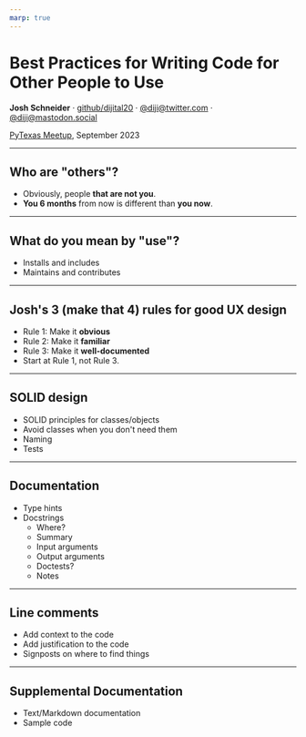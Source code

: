 ```yaml
---
marp: true
---
```


# Best Practices for Writing Code for Other People to Use

**Josh Schneider** · [github/dijital20](https://github.com/dijital20) · [@diji@twitter.com](https://twitter.com/diji) · [@diji@mastodon.social](https://mastodon.social/@diji)

[PyTexas Meetup](http://meetup.pytexas.org), September 2023

<!-- _class: invert -->

---

## Who are "others"?

- Obviously, people **that are not you**.
- **You 6 months** from now is different than **you now**.

---

## What do you mean by "use"?

- Installs and includes
- Maintains and contributes

---

## Josh's 3 (make that 4) rules for good UX design
  - Rule 1: Make it **obvious**
  - Rule 2: Make it **familiar**
  - Rule 3: Make it **well-documented**
  - Start at Rule 1, not Rule 3.

---

## SOLID design
- SOLID principles for classes/objects
- Avoid classes when you don't need them
- Naming
- Tests

---

## Documentation

- Type hints
- Docstrings
  - Where?
  - Summary
  - Input arguments
  - Output arguments
  - Doctests?
  - Notes

---

## Line comments

- Add context to the code
- Add justification to the code
- Signposts on where to find things

---

## Supplemental Documentation

- Text/Markdown documentation
- Sample code
